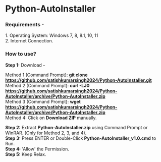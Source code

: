 # Python-AutoInstaller

<h3>Requirements -</h3>
1. Operating System: Windows 7, 8, 8.1, 10, 11 <br>
2. Internet Connection.    

<h3>How to use?</h3>

<b>Step 1:</b> Download -

Method 1 (Command Prompt): <b>git clone https://github.com/satishkumarsingh2024/Python-AutoInstaller.git</b>    
Method 2 (Command Prompt): <b>curl -LJ0 https://github.com/satishkumarsingh2024/Python-AutoInstaller/archive/Python-AutoInstaller.zip</b>    
Method 3 (Command Prompt): <b>wget https://github.com/satishkumarsingh2024/Python-AutoInstaller/archive/Python-AutoInstaller.zip</b>    
Method 4: Click on <b>Download ZIP</b> manually.    

<b>Step 2:</b> Extract <b>Python-AutoInstaller.zip</b> using Command Prompt or WinRAR. (Only for Method 2, 3, and 4).    
<b>Step 3:</b> Press ENTER or Double-Click <b>Python-AutoInstaller_v1.0.cmd</b> to Run.    
<b>Step 4:</b> 'Allow' the Permission.    
<b>Step 5:</b> Keep Relax.    
